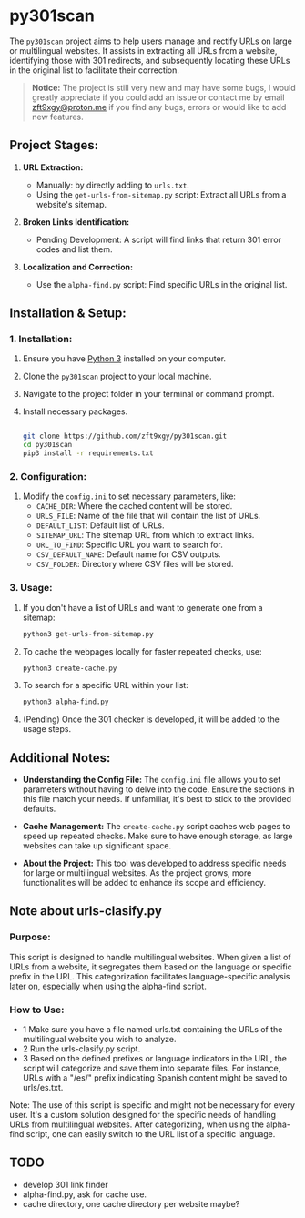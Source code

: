 # py301scan

The `py301scan` project aims to help users manage and rectify URLs on large or multilingual websites. It assists in extracting all URLs from a website, identifying those with 301 redirects, and subsequently locating these URLs in the original list to facilitate their correction.

> **Notice:**
> The project is still very new and may have some bugs, I would greatly appreciate if you could add an issue or contact me by email zft9xgy@proton.me if you find any bugs, errors or would like to add new features.

## **Project Stages:**

1. **URL Extraction:**

   - Manually: by directly adding to `urls.txt`.
   - Using the `get-urls-from-sitemap.py` script: Extract all URLs from a website's sitemap.

2. **Broken Links Identification:**

   - Pending Development: A script will find links that return 301 error codes and list them.

3. **Localization and Correction:**
   - Use the `alpha-find.py` script: Find specific URLs in the original list.

## **Installation & Setup:**

### **1. Installation:**

1. Ensure you have [Python 3](https://www.python.org/downloads/) installed on your computer.
2. Clone the `py301scan` project to your local machine.
3. Navigate to the project folder in your terminal or command prompt.
4. Install necessary packages.

   ```bash

   git clone https://github.com/zft9xgy/py301scan.git
   cd py301scan
   pip3 install -r requirements.txt
   ```

### **2. Configuration:**

1. Modify the `config.ini` to set necessary parameters, like:
   - `CACHE_DIR`: Where the cached content will be stored.
   - `URLS_FILE`: Name of the file that will contain the list of URLs.
   - `DEFAULT_LIST`: Default list of URLs.
   - `SITEMAP_URL`: The sitemap URL from which to extract links.
   - `URL_TO_FIND`: Specific URL you want to search for.
   - `CSV_DEFAULT_NAME`: Default name for CSV outputs.
   - `CSV_FOLDER`: Directory where CSV files will be stored.

### **3. Usage:**

1. If you don't have a list of URLs and want to generate one from a sitemap:

   ```bash
   python3 get-urls-from-sitemap.py
   ```

2. To cache the webpages locally for faster repeated checks, use:

   ```bash
   python3 create-cache.py
   ```

3. To search for a specific URL within your list:

   ```bash
   python3 alpha-find.py
   ```

4. (Pending) Once the 301 checker is developed, it will be added to the usage steps.

## **Additional Notes:**

- **Understanding the Config File:** The `config.ini` file allows you to set parameters without having to delve into the code. Ensure the sections in this file match your needs. If unfamiliar, it's best to stick to the provided defaults.

- **Cache Management:** The `create-cache.py` script caches web pages to speed up repeated checks. Make sure to have enough storage, as large websites can take up significant space.

- **About the Project:** This tool was developed to address specific needs for large or multilingual websites. As the project grows, more functionalities will be added to enhance its scope and efficiency.

## Note about urls-clasify.py

### Purpose:

This script is designed to handle multilingual websites. When given a list of URLs from a website, it segregates them based on the language or specific prefix in the URL. This categorization facilitates language-specific analysis later on, especially when using the alpha-find script.

### How to Use:

- 1 Make sure you have a file named urls.txt containing the URLs of the multilingual website you wish to analyze.
- 2 Run the urls-clasify.py script.
- 3 Based on the defined prefixes or language indicators in the URL, the script will categorize and save them into separate files. For instance, URLs with a "/es/" prefix indicating Spanish content might be saved to urls/es.txt.

Note: The use of this script is specific and might not be necessary for every user. It's a custom solution designed for the specific needs of handling URLs from multilingual websites. After categorizing, when using the alpha-find script, one can easily switch to the URL list of a specific language.

## TODO

- develop 301 link finder
- alpha-find.py, ask for cache use.
- cache directory, one cache directory per website maybe?
